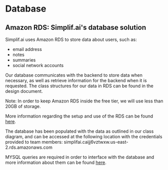 # Database
## Amazon RDS: Simplif.ai's database solution

Simplif.ai uses Amazon RDS to store data about users, such as:
* email address
* notes
* summaries
* social network accounts

Our database communicates with the backend to store data when necessary, as well as retrieve information for the backend when it is requested. The class structures for our data in RDS can be found in the design document.

Note: In order to keep Amazon RDS inside the free tier, we will use less than 20GB of storage.

More information regarding the setup and use of the RDS can be found [here](https://aws.amazon.com/getting-started/tutorials/create-mysql-db/).


The database has been populated with the data as outlined in our class diagram, and can be accessed at the following location with the credentials provided to team members: simplifai.caijj6vztwxw.us-east-2.rds.amazonaws.com


MYSQL queries are required in order to interface with the database and more information about them can be found [here](https://www.w3schools.com/nodejs/nodejs_mysql_insert.asp).
